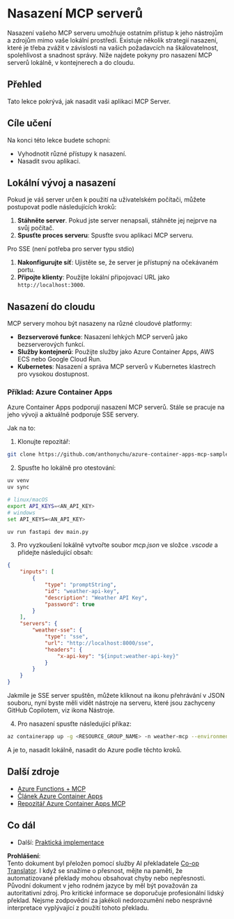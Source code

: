 <!--
CO_OP_TRANSLATOR_METADATA:
{
  "original_hash": "7816cc28f7ab9a54e31f9246429ffcd9",
  "translation_date": "2025-05-17T12:55:32+00:00",
  "source_file": "03-GettingStarted/08-deployment/README.md",
  "language_code": "cs"
}
-->
# Nasazení MCP serverů

Nasazení vašeho MCP serveru umožňuje ostatním přístup k jeho nástrojům a zdrojům mimo vaše lokální prostředí. Existuje několik strategií nasazení, které je třeba zvážit v závislosti na vašich požadavcích na škálovatelnost, spolehlivost a snadnost správy. Níže najdete pokyny pro nasazení MCP serverů lokálně, v kontejnerech a do cloudu.

## Přehled

Tato lekce pokrývá, jak nasadit vaši aplikaci MCP Server.

## Cíle učení

Na konci této lekce budete schopni:

- Vyhodnotit různé přístupy k nasazení.
- Nasadit svou aplikaci.

## Lokální vývoj a nasazení

Pokud je váš server určen k použití na uživatelském počítači, můžete postupovat podle následujících kroků:

1. **Stáhněte server**. Pokud jste server nenapsali, stáhněte jej nejprve na svůj počítač.
2. **Spusťte proces serveru**: Spusťte svou aplikaci MCP serveru.

Pro SSE (není potřeba pro server typu stdio)

1. **Nakonfigurujte síť**: Ujistěte se, že server je přístupný na očekávaném portu.
2. **Připojte klienty**: Použijte lokální připojovací URL jako `http://localhost:3000`.

## Nasazení do cloudu

MCP servery mohou být nasazeny na různé cloudové platformy:

- **Bezserverové funkce**: Nasazení lehkých MCP serverů jako bezserverových funkcí.
- **Služby kontejnerů**: Použijte služby jako Azure Container Apps, AWS ECS nebo Google Cloud Run.
- **Kubernetes**: Nasazení a správa MCP serverů v Kubernetes klastrech pro vysokou dostupnost.

### Příklad: Azure Container Apps

Azure Container Apps podporují nasazení MCP serverů. Stále se pracuje na jeho vývoji a aktuálně podporuje SSE servery.

Jak na to:

1. Klonujte repozitář:

  ```sh
  git clone https://github.com/anthonychu/azure-container-apps-mcp-sample.git
  ```

2. Spusťte ho lokálně pro otestování:

  ```sh
  uv venv
  uv sync

  # linux/macOS
  export API_KEYS=<AN_API_KEY>
  # windows
  set API_KEYS=<AN_API_KEY>

  uv run fastapi dev main.py
  ```

3. Pro vyzkoušení lokálně vytvořte soubor *mcp.json* ve složce *.vscode* a přidejte následující obsah:

  ```json
  {
      "inputs": [
          {
              "type": "promptString",
              "id": "weather-api-key",
              "description": "Weather API Key",
              "password": true
          }
      ],
      "servers": {
          "weather-sse": {
              "type": "sse",
              "url": "http://localhost:8000/sse",
              "headers": {
                  "x-api-key": "${input:weather-api-key}"
              }
          }
      }
  }
  ```

  Jakmile je SSE server spuštěn, můžete kliknout na ikonu přehrávání v JSON souboru, nyní byste měli vidět nástroje na serveru, které jsou zachyceny GitHub Copilotem, viz ikona Nástroje.

4. Pro nasazení spusťte následující příkaz:

  ```sh
  az containerapp up -g <RESOURCE_GROUP_NAME> -n weather-mcp --environment mcp -l westus --env-vars API_KEYS=<AN_API_KEY> --source .
  ```

A je to, nasadit lokálně, nasadit do Azure podle těchto kroků.

## Další zdroje

- [Azure Functions + MCP](https://learn.microsoft.com/en-us/samples/azure-samples/remote-mcp-functions-dotnet/remote-mcp-functions-dotnet/)
- [Článek Azure Container Apps](https://techcommunity.microsoft.com/blog/appsonazureblog/host-remote-mcp-servers-in-azure-container-apps/4403550)
- [Repozitář Azure Container Apps MCP](https://github.com/anthonychu/azure-container-apps-mcp-sample)

## Co dál

- Další: [Praktická implementace](/04-PracticalImplementation/README.md)

**Prohlášení**:  
Tento dokument byl přeložen pomocí služby AI překladatele [Co-op Translator](https://github.com/Azure/co-op-translator). I když se snažíme o přesnost, mějte na paměti, že automatizované překlady mohou obsahovat chyby nebo nepřesnosti. Původní dokument v jeho rodném jazyce by měl být považován za autoritativní zdroj. Pro kritické informace se doporučuje profesionální lidský překlad. Nejsme zodpovědní za jakékoli nedorozumění nebo nesprávné interpretace vyplývající z použití tohoto překladu.